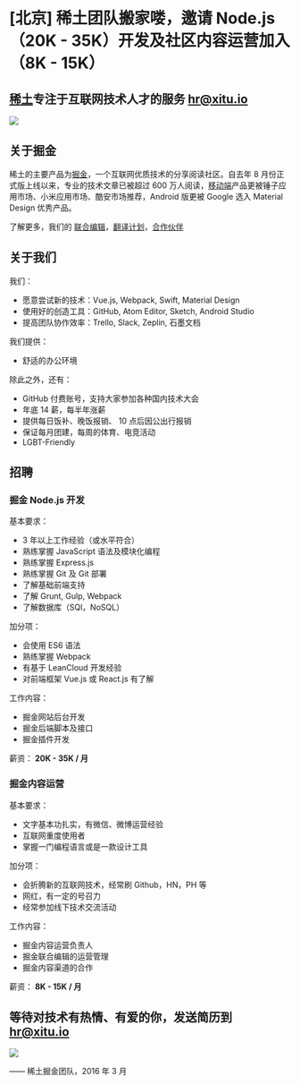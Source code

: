 # [北京] 稀土团队搬家喽，邀请 Node.js（20K - 35K）开发及社区内容运营加入（8K - 15K）

## [稀土](https://xitu.io)专注于互联网技术人才的服务 [hr@xitu.io](mailto:hr@xitu.io)
![](http://ww2.sinaimg.cn/large/5ef54d60jw1f106lzhze4j20qo0e1why.jpg)

## 关于掘金

稀土的主要产品为[掘金](http://gold.xitu.io)，一个互联网优质技术的分享阅读社区。自去年 8 月份正式版上线以来，专业的技术文章已被超过 600 万人阅读，[移动端](http://gold.xitu.io/app)产品更被锤子应用市场、小米应用市场、酷安市场推荐，Android 版更被 Google 选入 Material Design 优秀产品。

了解更多，我们的 [联合编辑](http://gold.xitu.io/about)，[翻译计划](https://github.com/xitu/gold-miner)，[合作伙伴](http://gold.xitu.io/partners)

## 关于我们

我们：
- 愿意尝试新的技术：Vue.js, Webpack, Swift, Material Design
- 使用好的创造工具：GitHub, Atom Editor, Sketch, Android Studio
- 提高团队协作效率：Trello, Slack, Zeplin, 石墨文档

我们提供：

- 舒适的办公环境

除此之外，还有：

- GitHub 付费账号，支持大家参加各种国内技术大会
- 年底 14 薪，每半年涨薪
- 提供每日饭补、晚饭报销、 10 点后因公出行报销
- 保证每月团建，每周的体育、电竞活动
- LGBT-Friendly

## 招聘

### 掘金 Node.js 开发

基本要求：
- 3 年以上工作经验（或水平符合）
- 熟练掌握 JavaScript 语法及模块化编程
- 熟练掌握 Express.js
- 熟练掌握 Git 及 Git 部署
- 了解基础前端支持
- 了解 Grunt, Gulp, Webpack
- 了解数据库（SQl，NoSQL）

加分项：
- 会使用 ES6 语法
- 熟练掌握 Webpack
- 有基于 LeanCloud 开发经验
- 对前端框架 Vue.js 或 React.js 有了解

工作内容：
- 掘金网站后台开发
- 掘金后端脚本及接口
- 掘金插件开发

薪资： **20K - 35K / 月**

### 掘金内容运营

基本要求：
- 文字基本功扎实，有微信、微博运营经验
- 互联网重度使用者
- 掌握一门编程语言或是一款设计工具

加分项：
- 会折腾新的互联网技术，经常刷 Github，HN，PH 等
- 网红，有一定的号召力
- 经常参加线下技术交流活动

工作内容：
- 掘金内容运营负责人
- 掘金联合编辑的运营管理
- 掘金内容渠道的合作

薪资： **8K - 15K / 月**

## 等待对技术有热情、有爱的你，发送简历到 [hr@xitu.io](mailto:hr@xitu.io)
![](http://gold.xitu.io/images/jobs/team.png)

—— 稀土掘金团队，2016 年 3 月

